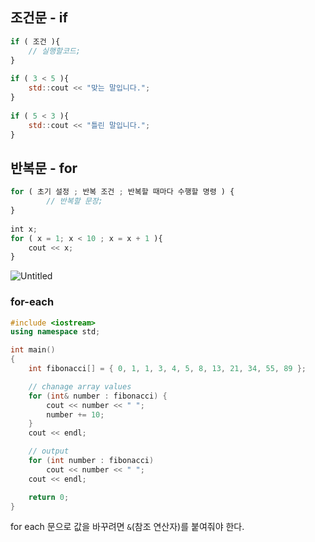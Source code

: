 ## 조건문 - if

```jsx
if ( 조건 ){
    // 실행할코드;
}
 
if ( 3 < 5 ){
    std::cout << "맞는 말입니다.";
}
 
if ( 5 < 3 ){
    std::cout << "틀린 말입니다.";
}
```

## 반복문 - for

```jsx
for ( 초기 설정 ; 반복 조건 ; 반복할 때마다 수행할 명령 ) {
        // 반복할 문장;
}
 
int x; 
for ( x = 1; x < 10 ; x = x + 1 ){
 	cout << x;
}
```

![Untitled](https://prod-files-secure.s3.us-west-2.amazonaws.com/6f01d0d0-2e35-421f-ba74-61266e3fbd7e/09d2d7ee-dbe9-4a2d-9e4e-4abc1023eb45/Untitled.png)

### for-each

```cpp
#include <iostream>
using namespace std;

int main()
{
    int fibonacci[] = { 0, 1, 1, 3, 4, 5, 8, 13, 21, 34, 55, 89 };

    // chanage array values
    for (int& number : fibonacci) {
        cout << number << " ";
        number += 10;
    }
    cout << endl;

    // output
    for (int number : fibonacci)
        cout << number << " ";
    cout << endl;

    return 0;
}
```

for each 문으로 값을 바꾸려면 `&`(참조 연산자)를 붙여줘야 한다.